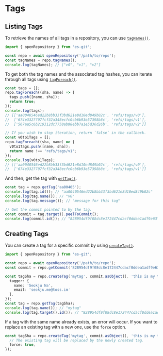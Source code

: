 # Tags

## Listing Tags

To retrieve the names of all tags in a repository, you can use [`tagNames()`](../reference/Repository/Methods/tagNames.md).

```ts
import { openRepository } from 'es-git';

const repo = await openRepository('/path/to/repo');
const tagNames = repo.tagNames();
console.log(tagNames); // ["v0", "v1", "v2"]
```

To get both the tag names and the associated tag hashes, you can iterate through all tags using [`tagForeach()`](../reference/Repository/Methods/tagForeach.md).

```ts
const tags = [];
repo.tagForeach((sha, name) => {
  tags.push([name, sha]);
  return true;
});
console.log(tags);
// [['aa0040546ed22b8bb33f3bd621e8d10ed849b02c', 'refs/tags/v0'],
//  ['674e3327707fcf32a348ecfc0cb6b93e57398b8c', 'refs/tags/v1'],
//  ['567aa5c6b219312dc7758ab88ebb7a1e5d36d26b', 'refs/tags/v2']]

// If you wish to stop iteration, return `false` in the callback.
const v0to1Tags = [];
repo.tagForeach((sha, name) => {
  v0to1Tags.push([name, sha]);
  return name !== 'refs/tags/v1';
});
console.log(v0to1Tags);
// [['aa0040546ed22b8bb33f3bd621e8d10ed849b02c', 'refs/tags/v0'],
//  ['674e3327707fcf32a348ecfc0cb6b93e57398b8c', 'refs/tags/v1']]
```

And then, get the tag with [`getTag()`](../reference/Repository/Methods/getTag.md).

```ts
const tag = repo.getTag('aa00405');
console.log(tag.id()); // "aa0040546ed22b8bb33f3bd621e8d10ed849b02c"
console.log(tag.name()); // "v0"
console.log(tag.message()); // "message for this tag"

// Get the commit pointed to by the tag.
const commit = tag.target().peelToCommit();
console.log(commit.id()); // "828954df9f08dc8e172447cdacf0ddea1adf9e63"
```

## Creating Tags

You can create a tag for a specific commit by using [`createTag()`](../reference/Repository/Methods/createTag.md).

```ts
import { openRepository } from 'es-git';

const repo = await openRepository('/path/to/repo');
const commit = repo.getCommit('828954df9f08dc8e172447cdacf0ddea1adf9e63');

const tagSha = repo.createTag('mytag', commit.asObject(), 'this is my tag', {
  tagger: {
    name: 'Seokju Na',
    email: 'seokju.me@toss.im'
  },
});
const tag = repo.getTag(tagSha);
console.log(tag.name()); // "mytag"
console.log(tag.target().id()); // "828954df9f08dc8e172447cdacf0ddea1adf9e63"
```

If a tag with the same name already exists, an error will occur. If you want to replace an existing tag with a new one, use the `force` option.

```ts
const tagSha = repo.createTag('mytag', commit.asObject(), 'this is my tag', {
  // The existing tag will be replaced by the newly created tag.
  force: true,
});
```

